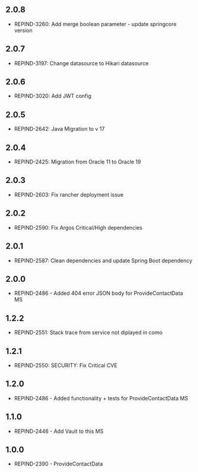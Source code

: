## 2.0.8
- REPIND-3260: Add merge boolean parameter - update springcore version

## 2.0.7
- REPIND-3197: Change datasource to Hikari datasource

## 2.0.6
- REPIND-3020: Add JWT config

## 2.0.5
- REPIND-2642: Java Migration to v 17

## 2.0.4
- REPIND-2425: Migration from Oracle 11 to Oracle 19

## 2.0.3
- REPIND-2603: Fix rancher deployment issue

## 2.0.2
- REPIND-2590: Fix Argos Critical/High dependencies

## 2.0.1
- REPIND-2587: Clean dependencies and update Spring Boot dependency

## 2.0.0
- REPIND-2486 - Added 404 error JSON body for ProvideContactData MS

## 1.2.2
- REPIND-2551: Stack trace from service not diplayed in como

## 1.2.1
- REPIND-2550: SECURITY: Fix Critical CVE

## 1.2.0
- REPIND-2486 - Added functionality + tests for ProvideContactData MS

## 1.1.0
- REPIND-2446 - Add Vault to this MS

## 1.0.0
- REPIND-2390 - ProvideContactData
